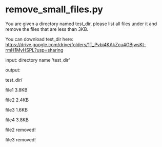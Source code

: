 # remove_small_files.py

You are given a directory named test_dir, please list all files under it and remove the files that are less than 3KB.

You can download test_dir here: https://drive.google.com/drive/folders/1T_Pvbi4KAkZcu4GBjwsKt-rmH1MyHSPL?usp=sharing
 
input: directory name 'test_dir'

output:

test_dir/

file1 3.8KB

file2 2.4KB

file3 1.6KB

file4 3.8KB
 
file2 removed!

file3 removed!
